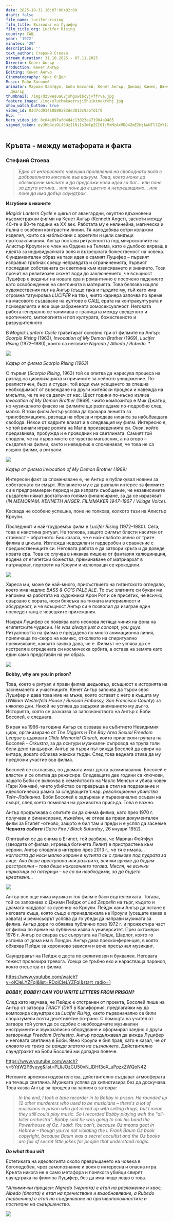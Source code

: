 ```yaml
---
date: 2025-10-31 16:07:00+02:00
draft: false
file_name: lucifer-rising
film_title: Възходът на Луцифер
film_title_org: Lucifer Rising
country: САЩ
year: '1972'
minutes: '29'
description: ''
text_author: Стефанѝ Стоева
stream_duration: 31.10.2025 - 07.11.2025
Director: Кенет Ангър
Production: Кенет Ангър
Editing: Кенет Ангър
Cinematography: Крис О'Дел
Music: Боби Босолей
animator: Мариан Файтфул, Боби Босолей, Кенет Ангър, Доналд Камел, Джими Пейдж, Крис
  Джагър
thumbnail: /img/dz5wesua62jshgowibcyjvffrva.jpg
feature_image: /img/o7uchmkaqrrxji5huiktmekfchj.jpg
show_watch_button: true
video_id: 03d7cd91418580a83de3013c9abfd1f0
HLS: ''
hero_video_id: 0c04e897afd4d4c13023aa71904a9485
signed_token: eyJhbGciOiJSUzI1NiIsImtpZCI6IjMxMzAxMDQ4ZmE2NjkwNTllZmY1ZjFiNGFiNmQxOGMwIn0.eyJzdWIiOiIwM2Q3Y2Q5MTQxODU4MGE4M2RlMzAxM2M5YWJmZDFmMCIsImtpZCI6IjMxMzAxMDQ4ZmE2NjkwNTllZmY1ZjFiNGFiNmQxOGMwIiwiZXhwIjoiMTc2MjAxODQ2NSIsIm5iZiI6IjE3NjE5Mjg0NjUiLCJhY2Nlc3NSdWxlcyI6W3siYWN0aW9uIjoiYWxsb3ciLCJ0eXBlIjoiaXAuZ2VvaXAuY291bnRyeSIsImNvdW50cnkiOlsiQkciXX0seyJhY3Rpb24iOiJibG9jayIsInR5cGUiOiJhbnkifV19.ZzzY7sNbawuKXr-9ZfXPGYCOnQHuOJAswr-hDigwJnar-Pn3ZE7DhieLwNsMdfbhDd-nbj7CdWGes2Hw2n34WL4IhuEF7kdRYv1gN6w_FeJzPrNdN9Pktsf-zH3j8HlV_GmuvdWHGU3UUmF_N0SvCVmdBjlnxa-PbBfRf3EMI-yFEUdBJarWaY6gD1ONaanvKrp8Bi04i5dR3P1bATY4qztKk6mG3oMo2ikDmbWwDX3LWGAADwM96uwgedhUOhMDTNx33ixr3JgH-8FlEay0nY2j-HNST93tkN85mp3BLFi-0fCPfXpU0NZO11oUTSBYxDZWr--FXqaVPTUCCKgCsw
---
```

## Кръвта - между метафората и факта

### Стефанѝ Стоева

> *Едно от интересните човешки проявления на свободната воля е доброволното мислене във вакуум. Това, което може да обезкорени мислите и да предложи нови идеи за бог… или поне за друга истина… или поне да е цветно и непредвидимо… или поне да има добър саундтрак.* 

**Изгубени в иконите**

*Magick Lantern Cycle* е цикъл от авангардни, окултно вдъхновени късометражни филми на Кенет Ангър (Kenneth Anger), заснети между 40-те и 80-те години на XX век. Работата му е нелинейна, магическа и пълна с особени контрастни линии. Тя наподобява остри колажни изделия, които са наблъскани с архетипи и цели сандъци протозаклинания. Ангър поставя ритуалността под микроскопите на Алистър Кроули и е член на Ордена на Телема, като е дълбоко вярващ в идеята за индивидуалната воля и вътрешната божественост на човека. Фундаментален образ на тази идея е самият Луцифер – първият изправил гръбнак срещу неправдата и ограниченията, първият последвал собствената си светлина към извисяването и знанието. Този прочит на религиозен сюжет води до заключението, че всъщност Луцифер е водачът на новата ера и романтично е посочено падението като освобождение на светлината в материята. Това белязва изцяло художествения път на Ангър (също така и гърдите му, тъй като има огромна татуировка *LUCIFER* на тях), чиято кариера започва по време на масовото създаване на култове в САЩ, ерата на контракултурата и психеделията и все още забранената хомосексуалност. Неговата работа генерално се занимава с границата между свещеното и еротичното, митологията и поп културата, божественото и разрушителното.

В *Magick Lantern Cycle* гравитират основно три от филмите на Ангър: *Scorpio Rising* (1963), *Invocation of My Demon Brother* (1969), *Lucifer Rising* (1972–1980), които са неговите *Nigredo / Albedo / Rubedo.* *

![](/img/scorpio-rising-3.jpg)

*Кадър от филма Scorpio Rising (1963)*

С първия (*Scorpio Rising*, 1963) той се опитва да нарисува процеса на разпад на цивилизацията и причините за нейното унищожение. По-реалистичен, бърз и студен, той води към усещането за спешна необходимост от въвеждане на други житейски процеси и навежда на мисълта, че те не са далеч от нас. Шест години по-късно излиза *Invocation of My Demon Brother* (1969), чийто композитор е Мик Джагър, но музикалното фиаско на филмите ще разгледаме по-подробно след малко. В този филм Ангър успява да прокара линията за трансформацията, разпада на образа и предава нюанса за набъбващата свобода. Някои от кадрите влизат и в следващия му филм. Интересно е, че той винаги играе ролята на Маг в произведенията си. Онзи, който предизвиква, пробужда и е проводник на светлината. Самият той споделя, че на първо място се чувства магьосник, а на второ – създател на филми, както и неведнъж е споменавал, че това не са изцяло филми, а ритуали. 

![](/img/invocation-of-my-demon-brother.jpg)

*Кадър от филма Invocation of My Demon Brother (1969)*

Интересен факт за споменаване е, че Ангър е публикувал новини за собствената си смърт. Желанието му е да разпали интерес за филмите си в предпремиерен период и да изпрати съобщение, че независимите създатели нямат достатъчно голямо финансиране, за да се изразяват (*IN MEMORIAM. KENNETH ANGER. FILMMAKER 1947–1967 / Village Voice*). 

Каскада не особено успешна, поне не толкова, колкото тази на Алистър Кроули. 

Последният и най-трудоемък филм е *Lucifer Rising* (1972–1980). Сега, това е наистина ритуал. Не толкова, защото филмът блести наситен от стойност – обратното. Бих казала, че е най-слабото звено от трите филма в цикъла. Изглежда недодялан и гардеробен в сравнение с предшествениците си. Неговата работа е да затвори кръга и да доведе новата ера. Това се случва в някаква лишена от фантазия халюцинация, водена от египетски божества, преминаване от матриархат в патриархат, портрети на Кроули и излюпващи се крокодили. 

![](/img/egipet-2.jpg)

Хареса ми, може би най-много, присъствието на гигантското огледало, което има надпис *BASS & CO’S PALE ALE*. То със златните си букви ми напомни на работата на художника Арон Рот и се присетих, че всичко, свързано с хората, носи блясъка на тяхната материалност и абсурдност, и че всъщност Ангър си е позволил да изиграе един последен танц с човешките притежания.

Накрая Луцифер се появява като неонова летяща чиния на фона на египетските чудесии. *He was always just a concept, you guys*. Ритуалността на филма е предадена по много анимационна линия, приличаща по-скоро на комикс, отколкото на спиритуално преживяване, каквато заявка дава, че е. Филмът не успява да се изстреля в отредената си космическа орбита, а остава на земята като един само представян на ум образ.  

![](/img/mirror.png)

**Bobby, why are you in prison?**  

Това, което е ритуал и прави филма шедьовър, всъщност е историята на заснемането и участниците. Кенет Ангър започва да търси своя Луцифер и дава това име на мъже, които остават с него в къщата му (*William Westerfeld House / Russian Embassy, San Francisco County*) за няколко дни. Никой не успява да задържи вниманието му дълго. Историята, която се разказва за запознанството на Ангър с Боби Босолей, е следната. 

В края на 1966-та година Ангър се озовава на събитието Невидимия цирк, организирано от *The Diggers* и *The Bay Area Sexual Freedom League* в църквата *Glide Memorial Church,* които привлекли групата на Босолей - *Orkustra*, за да осигури музикален съпровод на трупа голи бели денс танцьорки. Ангър за първи път вижда Босолей да свири на китара, докато облизва женски гърди. След това веднага отива да му предложи участие във филма. 

Босолей се съгласява, но двамата имат доста разминавания. Босолей е властен и се опитва да режисира. Следващите две години са ключови, защото Боби се включва в семейството на Чарлс Менсън и убива човек (Гари Хинман), чието убийство се превръща в стил на подражание и идеологическа рамка за следващите т.нар. *революционни убийства Тейт–Лабианка*. Боби Босолей е задържан и първоначално осъден на смърт, след което помилван на доживотна присъда. Това е важно. 

Ангър продължава с опитите си да снима филма, като през 1970 г. получава и финансиране, лъжейки, че отива да прави документален филм за Египет -отново, защото е бил там и преди и е успял да заснеме ***Черната събота*** (*Cairo Fire / Black Saturday*, 26 януари 1952). 

Опитвайки се да снима в Египет, той разбира, че Мaриан Фейтфул (звездата от филма, играеща богинята Лилит) е пристрастена към хероин. Ангър споделя в интервю през 2013 г., че тя е имала… *наглостта да носи малко хероин в кутията си с гримове под пудрата за лице.* *Ако беше арестувана или разкрита, всички щяхме да бъдем разстреляни – това беше наказанието тогава. Мисля, че всички наркотици са патерици – не са ви необходими, за да бъдете креативни…*  

![](/img/marianne.jpg)

Ангър все още няма музика и тоя филм е баси въртележката.  Тогава, той се запознава с Джими Пейдж от *Led Zeppelin* на търг, където и двамата наддават за сувенир на Кроули. Пейдж кани Ангър да остане в неговата къща, която също е принадлежала на Кроули (усещате каква е хавата) и режисьорът успява да го убеди да направи музиката за филма.  Ангър дори го обявява публично през 1972 г. и прожектира част от филма по време на публична изява в университет. През октомври 1976 г. Ангър се скарва със съпругата на Пейдж, Шарлот, която го изгонва от дома им в Лондон. Ангър дава пресконференция, в която обявява Пейдж за хероиново зависим и вече пресъхнал музикант. 

Саундтракът на Пейдж е доста по-религиозен и буквален. Неговата тежест провокира тревога. Усеща се тръбно ехо и нарастваща параноя, която отсъства от филма. 

[https://www.youtube.com/watch?v=oICleLYZFqI&list=RDoICleLYZFqI&start_radio=1 ](https://www.youtube.com/watch?v=oICleLYZFqI&list=RDoICleLYZFqI&start_radio=1)

***BOBBY, BOBBY!  CAN YOU WRITE LETTERS FROM PRISON?*** 

След като научaва, че Пейдж е отстранен от проекта, Босолей пише на Ангър от затвора *TRACY (DVI)* в Калифорния, предлагайки му да композира саундтрак за *Lucifer Rising*, както първоначално се били споразумели почти десетилетие по-рано. С помощта на учител от затвора той успял да се сдобие с необходимите музикални инструменти и звукозаписно оборудване и сформирал заедно с други затворници *Freedom Orchestra*. Ангър продължавал да вижда Луцифер и неговата светлина в Боби. Явно Крoули е бил прав, като е казал, че *от оловото на греха се ражда златото на съзнанието*. Действително саундтракът на Боби Босолей ми допадна повече.

<https://www.youtube.com/watch?v=5YdW2P6vuyg&list=PLIiJOzCU50vN_lDHf3oX_uPpzxZWQoN42>   

Неговите арпежни издевателства, действително създават атмосферата на течаща светлина. Музиката успява да хипнотизира без да доскучава. Това казва Ангър за процеса на записи в затвора: 

> *In the end, I took a tape recorder in to Bobby in prison. He rounded up 12 other murderers who used to be musicians – there's a lot of musicians in prison who got mixed up with selling drugs, but I mean they still could play music. So I recorded Bobby playing with the "all-killer orchestra". Bobby said he was going to call his band the Powerhouse of Oz. I said: You can't, because Oz means goat in Hebrew – though you're not violating the L Frank Baum Oz book copyright, because Baum was a secret occultist and the Oz books are full of secret little jokes for people that understand magic.*

***Do what thou wilt*** 

Естетиката на идеологията около превръщането на човека в богоподобен, чрез самопознание и воля е интересна и опасна игра. Кръвта никога не е само метафора и понякога убийци свирят саундтрака на филм за Луцифер, без да има нищо лошо в това. 

\**Алхимични процеси: Nigredo (чернота) е етап на разложение и хаос, Albedo (бялота) е етап на пречистване и възобновяване, а Rubedo (червенина) е етап на съединяване на противоположностите и постигане на съвършенство.* 

![](/img/jat9wl4tmc50eiybxoivka3ybow.webp)
